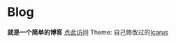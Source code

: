 # Blog
**就是一个简单的博客**
[点此访问](https://problem233.github.io/blog)
Theme: 自己修改过的[Icarus](https://github.com/Problem233/hexo-theme-icarus)
